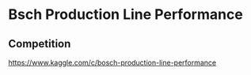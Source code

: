 Bsch Production Line Performance
================================

## Competition
https://www.kaggle.com/c/bosch-production-line-performance
